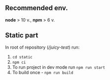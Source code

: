 ## Recommended env.

**node** > 10 v.,
**npm** > 6 v.


## Static part

In root of repository (*/juicy-test*) run:
1. ```cd static```
2. ```npm ci```
3. To run project in dev mode run ```npm run start```
4. To build once - ```npm run build```
